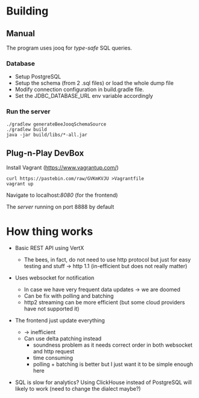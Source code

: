 # Building

## Manual
The program uses jooq for *type-safe* SQL queries.
### Database
* Setup PostgreSQL
* Setup the schema (from 2 .sql files) or load the whole dump file
* Modify connection configuration in build.gradle file.
* Set the JDBC_DATABASE_URL env variable accordingly
### Run the server
```
./gradlew generateBeeJooqSchemaSource
./gradlew build
java -jar build/libs/*-all.jar
```
## Plug-n-Play DevBox
Install Vagrant (https://www.vagrantup.com/)
```
curl https://pastebin.com/raw/GVKmKVJU >Vagrantfile
vagrant up
```
Navigate to localhost:*8080* (for the frontend)

The *server* running on port 8888 by default

# How thing works
* Basic REST API using VertX
    * The bees, in fact, do not need to use http protocol but
    just for easy testing and stuff -> http 1.1 (in-efficient but does
    not really matter)

* Uses websocket for notification
    * In case we have very frequent data updates -> we are doomed
    * Can be fix with polling and batching
    * http2 streaming can be more efficient (but some cloud providers have not supported it)

* The frontend just update everything
    * -> inefficient
    * Can use delta patching instead
        * soundness problem as it needs correct order in both websocket
        and http request
        * time consuming
        * polling + batching is better but I just want it to be simple
        enough here

* SQL is slow for analytics? Using ClickHouse instead of PostgreSQL will
likely to work (need to change the dialect maybe?)
